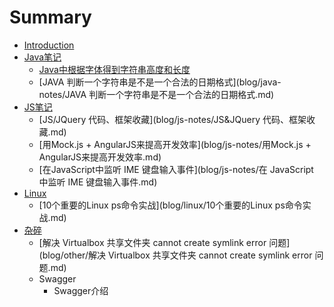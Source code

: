 # Summary

* [Introduction](README.md)
* [Java笔记](blog/java-notes/README.md)
   * [Java中根据字体得到字符串高度和长度](blog/java-notes/Java中根据字体得到字符串高度和长度.md)
   * [JAVA 判断一个字符串是不是一个合法的日期格式](blog/java-notes/JAVA 判断一个字符串是不是一个合法的日期格式.md)
* [JS笔记](blog/js-notes/README.md)
   * [JS/JQuery 代码、框架收藏](blog/js-notes/JS&JQuery 代码、框架收藏.md)
   * [用Mock.js + AngularJS来提高开发效率](blog/js-notes/用Mock.js + AngularJS来提高开发效率.md)
   * [在JavaScript中监听 IME 键盘输入事件](blog/js-notes/在 JavaScript 中监听 IME 键盘输入事件.md)
* [Linux](blog/linux/README.md)
   * [10个重要的Linux ps命令实战](blog/linux/10个重要的Linux ps命令实战.md)
* [杂碎](blog/other/README.md)
   * [解决 Virtualbox 共享文件夹 cannot create symlink error 问题](blog/other/解决 Virtualbox 共享文件夹 cannot create symlink error 问题.md)
   * Swagger
       * Swagger介绍

